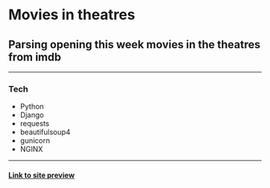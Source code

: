 # Movies in theatres

## Parsing opening this week movies in the theatres from imdb 

---

### Tech
* Python
* Django
* requests
* beautifulsoup4
* gunicorn
* NGINX
---

#### [Link to site preview](http://46.101.107.10/) 
